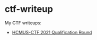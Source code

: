 # ctf-writeup

My CTF writeups:

- [HCMUS-CTF 2021 Qualification Round](https://github.com/hieplpvip/ctf-writeup/tree/master/hcmus-ctf-2021-qualification-round)
